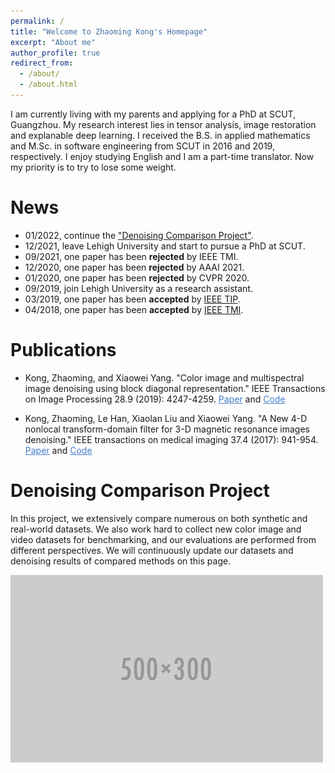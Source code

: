 ```yaml
---
permalink: /
title: "Welcome to Zhaoming Kong's Homepage"
excerpt: "About me"
author_profile: true
redirect_from: 
  - /about/
  - /about.html
---
```


I am currently living with my parents and applying for a PhD at SCUT, Guangzhou. My research interest lies in tensor analysis, image restoration and explanable deep learning. I received the B.S. in applied mathematics and M.Sc. in software engineering from SCUT in 2016 and 2019, respectively. I enjoy studying English and I am a part-time translator. Now my priority is to try to lose some weight.

News
======
+ 01/2022, continue the <a href="https://github.com/ZhaomingKong/Denoising-Comparison">"Denoising Comparison Project"</a>.
+ 12/2021, leave Lehigh University and start to pursue a PhD at SCUT.
+ 09/2021, one paper has been <b>rejected</b> by IEEE TMI.
+ 12/2020, one paper has been <b>rejected</b> by AAAI 2021.
+ 01/2020, one paper has been <b>rejected</b> by CVPR 2020.
+ 09/2019, join Lehigh University as a research assistant.
+ 03/2019, one paper has been <b>accepted</b> by <a href="https://arxiv.org/pdf/1902.03954.pdf">IEEE TIP</a>.
+ 04/2018, one paper has been <b>accepted</b> by <a href="https://www.researchgate.net/profile/Kong-Zhaoming/publication/321355503_A_New_4D_Nonlocal_Transform-Domain_Filter_for_3D_Magnetic_Resonance_Images_Denoising/links/5bcfd741a6fdcc204a0359ed/A-New-4D-Nonlocal-Transform-Domain-Filter-for-3D-Magnetic-Resonance-Images-Denoising.pdf">IEEE TMI</a>.

Publications
======
* Kong, Zhaoming, and Xiaowei Yang. "Color image and multispectral image denoising using block diagonal representation." IEEE Transactions on Image Processing 28.9 (2019): 4247-4259. <a style="color: #447ec9" href="https://arxiv.org/pdf/1902.03954.pdf">Paper</a> and <a style="color: #447ec9" href="https://github.com/ZhaomingKong/color_image_denoising">Code</a>

* Kong, Zhaoming, Le Han, Xiaolan Liu and Xiaowei Yang. "A New 4-D nonlocal transform-domain filter for 3-D magnetic resonance images denoising." IEEE transactions on medical imaging 37.4 (2017): 941-954. <a style="color: #447ec9" href="https://www.researchgate.net/profile/Kong-Zhaoming/publication/321355503_A_New_4D_Nonlocal_Transform-Domain_Filter_for_3D_Magnetic_Resonance_Images_Denoising/links/5bcfd741a6fdcc204a0359ed/A-New-4D-Nonlocal-Transform-Domain-Filter-for-3D-Magnetic-Resonance-Images-Denoising.pdf">Paper</a> and <a style="color: #447ec9" href="https://github.com/ZhaomingKong/medical_image_denoising">Code</a>

Denoising Comparison Project
======
In this project, we extensively compare numerous on both synthetic and real-world datasets. We also work hard to collect new color image and video datasets for benchmarking, and our evaluations are performed from different perspectives. We will continuously update our datasets and denoising results of compared methods on this page.

<img src='/images/500x300.png'>
